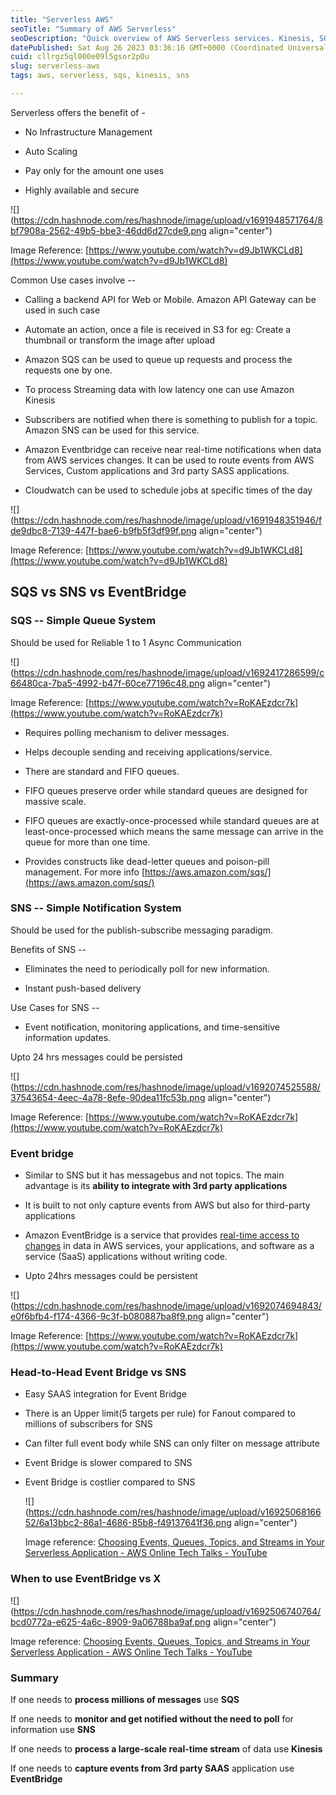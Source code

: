 ```yaml
---
title: "Serverless AWS"
seoTitle: "Summary of AWS Serverless"
seoDescription: "Quick overview of AWS Serverless services. Kinesis, SQS, SNS, EventBridge"
datePublished: Sat Aug 26 2023 03:36:16 GMT+0000 (Coordinated Universal Time)
cuid: cllrgz5ql000e09l5gsor2p0u
slug: serverless-aws
tags: aws, serverless, sqs, kinesis, sns

---
```


Serverless offers the benefit of -

* No Infrastructure Management
    
* Auto Scaling
    
* Pay only for the amount one uses
    
* Highly available and secure
    

![](https://cdn.hashnode.com/res/hashnode/image/upload/v1691948571764/8bf7908a-2562-49b5-bbe3-46dd6d27cde9.png align="center")

Image Reference: [https://www.youtube.com/watch?v=d9Jb1WKCLd8](https://www.youtube.com/watch?v=d9Jb1WKCLd8)

Common Use cases involve --

* Calling a backend API for Web or Mobile. Amazon API Gateway can be used in such case
    
* Automate an action, once a file is received in S3 for eg: Create a thumbnail or transform the image after upload
    
* Amazon SQS can be used to queue up requests and process the requests one by one.
    
* To process Streaming data with low latency one can use Amazon Kinesis
    
* Subscribers are notified when there is something to publish for a topic. Amazon SNS can be used for this service.
    
* Amazon Eventbridge can receive near real-time notifications when data from AWS services changes. It can be used to route events from AWS Services, Custom applications and 3rd party SASS applications.
    
* Cloudwatch can be used to schedule jobs at specific times of the day
    

![](https://cdn.hashnode.com/res/hashnode/image/upload/v1691948351946/fde9dbc8-7139-447f-bae6-b9fb5f3df99f.png align="center")

Image Reference: [https://www.youtube.com/watch?v=d9Jb1WKCLd8](https://www.youtube.com/watch?v=d9Jb1WKCLd8)

## SQS vs SNS vs EventBridge

### SQS -- Simple Queue System

Should be used for Reliable 1 to 1 Async Communication

![](https://cdn.hashnode.com/res/hashnode/image/upload/v1692417286599/c66480ca-7ba5-4992-b47f-60ce77196c48.png align="center")

Image Reference: [https://www.youtube.com/watch?v=RoKAEzdcr7k](https://www.youtube.com/watch?v=RoKAEzdcr7k)

* Requires polling mechanism to deliver messages.
    
* Helps decouple sending and receiving applications/service.
    
* There are standard and FIFO queues.
    
* FIFO queues preserve order while standard queues are designed for massive scale.
    
* FIFO queues are exactly-once-processed while standard queues are at least-once-processed which means the same message can arrive in the queue for more than one time.
    
* Provides constructs like dead-letter queues and poison-pill management. For more info [https://aws.amazon.com/sqs/](https://aws.amazon.com/sqs/)
    

### SNS -- Simple Notification System

Should be used for the publish-subscribe messaging paradigm.

Benefits of SNS --

* Eliminates the need to periodically poll for new information.
    
* Instant push-based delivery
    

Use Cases for SNS --

* Event notification, monitoring applications, and time-sensitive information updates.
    

Upto 24 hrs messages could be persisted

![](https://cdn.hashnode.com/res/hashnode/image/upload/v1692074525588/37543654-4eec-4a78-8efe-90dea11fc53b.png align="center")

Image Reference: [https://www.youtube.com/watch?v=RoKAEzdcr7k](https://www.youtube.com/watch?v=RoKAEzdcr7k)

### Event bridge

* Similar to SNS but it has messagebus and not topics. The main advantage is its **ability to integrate with 3rd party applications**
    
* It is built to not only capture events from AWS but also for third-party applications
    
* Amazon EventBridge is a service that provides [real-time access to changes](https://aws.amazon.com/eventbridge/integrations/) in data in AWS services, your applications, and software as a service (SaaS) applications without writing code.
    
* Upto 24hrs messages could be persistent
    

![](https://cdn.hashnode.com/res/hashnode/image/upload/v1692074694843/e0f6bfb4-f174-4366-9c3f-b080887ba8f9.png align="center")

Image Reference: [https://www.youtube.com/watch?v=RoKAEzdcr7k](https://www.youtube.com/watch?v=RoKAEzdcr7k)

### Head-to-Head Event Bridge vs SNS

* Easy SAAS integration for Event Bridge
    
* There is an Upper limit(5 targets per rule) for Fanout compared to millions of subscribers for SNS
    
* Can filter full event body while SNS can only filter on message attribute
    
* Event Bridge is slower compared to SNS
    
* Event Bridge is costlier compared to SNS
    
    ![](https://cdn.hashnode.com/res/hashnode/image/upload/v1692506816652/6a13bbc2-86a1-4686-85b8-f49137641f36.png align="center")
    
    Image reference: [Choosing Events, Queues, Topics, and Streams in Your Serverless Application - AWS Online Tech Talks - YouTube](https://www.youtube.com/watch?v=d9Jb1WKCLd8)
    

### When to use EventBridge vs X

![](https://cdn.hashnode.com/res/hashnode/image/upload/v1692506740764/bcd0772a-e625-4a6c-8909-9a06788ba9af.png align="center")

Image reference: [Choosing Events, Queues, Topics, and Streams in Your Serverless Application - AWS Online Tech Talks - YouTube](https://www.youtube.com/watch?v=d9Jb1WKCLd8)

### Summary

If one needs to **process millions of messages** use **SQS**

If one needs to **monitor and get notified without the need to poll** for information use **SNS**

If one needs to **process a large-scale real-time stream** of data use **Kinesis**

If one needs to **capture events from 3rd party SAAS** application use **EventBridge**